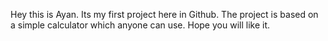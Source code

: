 Hey this is Ayan. Its my first project here in Github.
The project is based on a simple calculator which anyone can use.
Hope you will like it.
